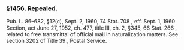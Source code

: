 <!--
url: https://uscode.house.gov/view.xhtml?req=granuleid:USC-prelim-title8-section1456&num=0&edition=prelim
date_accessed: 2024-07-28 23:46:05
-->
### §1456\. Repealed.
 Pub. L. 86–682,
 §12(c), Sept. 2, 1960,
 74 Stat. 708
 , eff. Sept. 1, 1960
 Section, act
 June 27, 1952, ch. 477, title III, ch. 2, §345,
 66 Stat. 266
 , related to free transmittal of official mail in naturalization matters. See
 section 3202 of Title 39
 , Postal Service.
